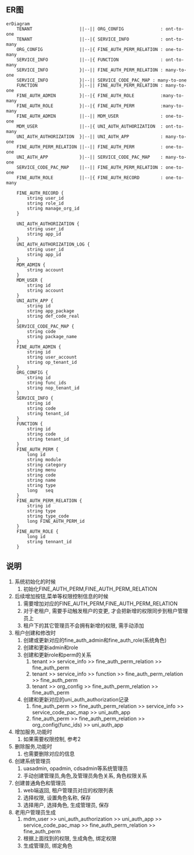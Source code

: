 ## ER图
```mermaid
erDiagram
	TENANT					||--|| ORG_CONFIG			   : ont-to-one
	TENANT					||--|{ SERVICE_INFO			   : ont-to-many
    ORG_CONFIG  			||--|{ FINE_AUTH_PERM_RELATION : one-to-many
    SERVICE_INFO     		||--|{ FUNCTION     		   : ont-to-many
	SERVICE_INFO     		}|--|| FINE_AUTH_PERM_RELATION : many-to-one
	SERVICE_INFO     		}|--|| SERVICE_CODE_PAC_MAP : many-to-one
    FUNCTION    			}|--|| FINE_AUTH_PERM_RELATION : many-to-one
	FINE_AUTH_ADMIN        	}|--|{ FINE_AUTH_ROLE   	   :many-to-many
	FINE_AUTH_ROLE        	}|--|{ FINE_AUTH_PERM   	   :many-to-many
	FINE_AUTH_ADMIN        	||--|| MDM_USER   			   : one-to-one
	MDM_USER    			||--|{ UNI_AUTH_AUTHORIZATION  : ont-to-many
	UNI_AUTH_AUTHORIZATION 	}|--|| UNI_AUTH_APP      	   : many-to-one
    FINE_AUTH_PERM_RELATION ||--|| FINE_AUTH_PERM          : one-to-one
	UNI_AUTH_APP     		}|--|| SERVICE_CODE_PAC_MAP    : many-to-one
	SERVICE_CODE_PAC_MAP  	||--|| FINE_AUTH_PERM_RELATION : one-to-one
	FINE_AUTH_ROLE        	||--|{ FINE_AUTH_RECORD   	   : one-to-many 
	
	FINE_AUTH_RECORD {
		string user_id
		string role_id
		string manage_org_id
	}
	
	UNI_AUTH_AUTHORIZATION {
	    string user_id
        string app_id
    }
	UNI_AUTH_AUTHORIZATION_LOG {
	    string user_id
        string app_id
    }
	MDM_ADMIN {
	    string account
    }
	MDM_USER {
	    string id
        string account
    }
	UNI_AUTH_APP {
	    string id
        string app_package
		string def_code_real
    }
	SERVICE_CODE_PAC_MAP {
        string code
		string package_name
    } 
	FINE_AUTH_ADMIN {
        string id
		string user_account
		string op_tenant_id
    } 
    ORG_CONFIG {
        string id
		string func_ids
		string nop_tenant_id
    } 
	SERVICE_INFO {
        string id
		string code
		string tenant_id
    }
    FUNCTION {
        string id
		string code
		string tenant_id
    }
    FINE_AUTH_PERM {
        long id
        string module
        string category
        string menu
        string code
        string name
        string type
		long   seq
    }
    FINE_AUTH_PERM_RELATION {
        string id
		string type
        string type_code
        long FINE_AUTH_PERM_id
    }
    FINE_AUTH_ROLE {
        long id
		string tennant_id
    }
```

## 说明
1. 系统初始化的时候
	1. 初始化FINE_AUTH_PERM,FINE_AUTH_PERM_RELATION
2. 后续增加按钮,菜单等权限控制信息的时候
	1. 需要增加对应的FINE_AUTH_PERM,FINE_AUTH_PERM_RELATION
	2. 对于老租户, 需要手动触发租户的变更, 才会把新增的权限同步到租户管理员上
	3. 租户下的其它管理员不会拥有新增的权限, 需手动添加
3. 租户创建和修改时
	1. 创建或更新对应的fine_auth_admin和fine_auth_role(系统角色)
	2. 创建和更新admin和role
	3. 创建和更新role和perm的关系
		1. tenant >> service_info >> fine_auth_perm_relation >> fine_auth_perm
		2. tenant >> service_info >> function >> fine_auth_perm_relation >> fine_auth_perm
		3. tenant >> org_config >> fine_auth_perm_relation >> fine_auth_perm
	3. 创建和更新对应的uni_auth_authorization记录
		1. fine_auth_perm >> fine_auth_perm_relation >> service_info >> service_code_pac_map >> uni_auth_app
		2. fine_auth_perm >> fine_auth_perm_relation >> org_config(func_ids)  >> uni_auth_app 
4.  增加服务,功能时
	1.  如果需要权限控制, 参考2
5.   删除服务,功能时
		1.    也需要删除对应的信息 
6.   创建系统管理员
		1.   uasadmin, opadmin, cdsadmin等系统管理员
		2.   手动创建管理员,角色,及管理员角色关系, 角色权限关系
7.   创建普通角色和管理员
		1.   web端返回, 租户管理员对应的权限列表
		2.   选择权限, 设置角色名称, 保存
		3.   选择用户, 选择角色, 生成管理员, 保存
8.   老用户管理员生成
		1.   mdm_user >> uni_auth_authorization >> uni_auth_app >> service_code_pac_map >> fine_auth_perm_relation >> fine_auth_perm
		2.   根据上面找到的权限, 生成角色, 绑定权限
		3.   生成管理员, 绑定角色

